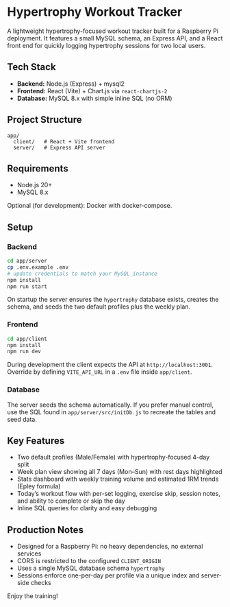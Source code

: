 # Hypertrophy Workout Tracker

A lightweight hypertrophy-focused workout tracker built for a Raspberry Pi deployment. It features a small MySQL schema, an Express API, and a React front end for quickly logging hypertrophy sessions for two local users.

## Tech Stack

- **Backend:** Node.js (Express) + mysql2
- **Frontend:** React (Vite) + Chart.js via `react-chartjs-2`
- **Database:** MySQL 8.x with simple inline SQL (no ORM)

## Project Structure

```
app/
  client/   # React + Vite frontend
  server/   # Express API server
```

## Requirements

- Node.js 20+
- MySQL 8.x

Optional (for development): Docker with docker-compose.

## Setup

### Backend

```bash
cd app/server
cp .env.example .env
# update credentials to match your MySQL instance
npm install
npm run start
```

On startup the server ensures the `hypertrophy` database exists, creates the schema, and seeds the two default profiles plus the weekly plan.

### Frontend

```bash
cd app/client
npm install
npm run dev
```

During development the client expects the API at `http://localhost:3001`. Override by defining `VITE_API_URL` in a `.env` file inside `app/client`.

### Database

The server seeds the schema automatically. If you prefer manual control, use the SQL found in `app/server/src/initDb.js` to recreate the tables and seed data.

## Key Features

- Two default profiles (Male/Female) with hypertrophy-focused 4-day split
- Week plan view showing all 7 days (Mon–Sun) with rest days highlighted
- Stats dashboard with weekly training volume and estimated 1RM trends (Epley formula)
- Today’s workout flow with per-set logging, exercise skip, session notes, and ability to complete or skip the day
- Inline SQL queries for clarity and easy debugging

## Production Notes

- Designed for a Raspberry Pi: no heavy dependencies, no external services
- CORS is restricted to the configured `CLIENT_ORIGIN`
- Uses a single MySQL database schema `hypertrophy`
- Sessions enforce one-per-day per profile via a unique index and server-side checks

Enjoy the training!
